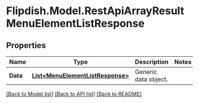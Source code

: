 # Flipdish.Model.RestApiArrayResultMenuElementListResponse
## Properties

Name | Type | Description | Notes
------------ | ------------- | ------------- | -------------
**Data** | [**List&lt;MenuElementListResponse&gt;**](MenuElementListResponse.md) | Generic data object. | 

[[Back to Model list]](../README.md#documentation-for-models) [[Back to API list]](../README.md#documentation-for-api-endpoints) [[Back to README]](../README.md)

